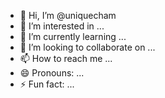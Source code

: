- 👋 Hi, I’m @uniquecham
- 👀 I’m interested in ...
- 🌱 I’m currently learning ...
- 💞️ I’m looking to collaborate on ...
- 📫 How to reach me ...
- 😄 Pronouns: ...
- ⚡ Fun fact: ...

<!---
uniquecham/uniquecham is a ✨ special ✨ repository because its `README.md` (this file) appears on your GitHub profile.
You can click the Preview link to take a look at your changes.
--->
